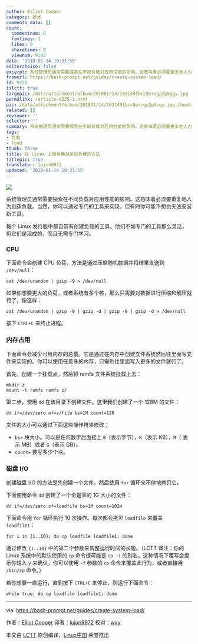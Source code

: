 ```yaml
---
author: Elliot Cooper
category: 技术
comments_data: []
count:
  commentnum: 0
  favtimes: 1
  likes: 0
  sharetimes: 0
  viewnum: 9142
date: '2018-01-14 10:31:55'
editorchoice: false
excerpt: 系统管理员通常需要探索在不同负载对应用性能的影响。这意味着必须要重复地人为创造负载。当然，你可以通过专门的工具来实现，但有时你可能不想也无法安装新工具。
fromurl: https://bash-prompt.net/guides/create-system-load/
id: 9235
islctt: true
largepic: /data/attachment/album/201801/14/103149fbcc8ercgp2p5pgy.jpg
permalink: /article-9235-1.html
pic: /data/attachment/album/201801/14/103149fbcc8ercgp2p5pgy.jpg.thumb.jpg
related: []
reviewer: ''
selector: ''
summary: 系统管理员通常需要探索在不同负载对应用性能的影响。这意味着必须要重复地人为创造负载。当然，你可以通过专门的工具来实现，但有时你可能不想也无法安装新工具。
tags:
- 负载
- load
thumb: false
title: 在 Linux 上简单模拟系统负载的方法
titlepic: true
translator: lujun9972
updated: '2018-01-14 10:31:55'
---
```


![](/data/attachment/album/201801/14/103149fbcc8ercgp2p5pgy.jpg)


系统管理员通常需要探索在不同负载对应用性能的影响。这意味着必须要重复地人为创造负载。当然，你可以通过专门的工具来实现，但有时你可能不想也无法安装新工具。


每个 Linux 发行版中都自带有创建负载的工具。他们不如专门的工具那么灵活，但它们是现成的，而且无需专门学习。


### CPU


下面命令会创建 CPU 负荷，方法是通过压缩随机数据并将结果发送到 `/dev/null`：



```
cat /dev/urandom | gzip -9 > /dev/null

```

如果你想要更大的负荷，或者系统有多个核，那么只需要对数据进行压缩和解压就行了，像这样：



```
cat /dev/urandom | gzip -9 | gzip -d | gzip -9 | gzip -d > /dev/null

```

按下 `CTRL+C` 来终止进程。


### 内存占用


下面命令会减少可用内存的总量。它是通过在内存中创建文件系统然后往里面写文件来实现的。你可以使用任意多的内存，只需哟往里面写入更多的文件就行了。


首先，创建一个挂载点，然后将 ramfs 文件系统挂载上去：



```
mkdir z
mount -t ramfs ramfs z/

```

第二步，使用 `dd` 在该目录下创建文件。这里我们创建了一个 128M 的文件：



```
dd if=/dev/zero of=z/file bs=1M count=128

```

文件的大小可以通过下面这些操作符来修改：


* `bs=` 块大小。可以是任何数字后面接上 `B`（表示字节），`K`（表示 KB），`M`（ 表示 MB）或者 `G`（表示 GB）。
* `count=` 要写多少个块。


### 磁盘 I/O


创建磁盘 I/O 的方法是先创建一个文件，然后使用 `for` 循环来不停地拷贝它。


下面使用命令 `dd` 创建了一个全是零的 1G 大小的文件：



```
dd if=/dev/zero of=loadfile bs=1M count=1024

```

下面命令用 `for` 循环执行 10 次操作。每次都会拷贝 `loadfile` 来覆盖 `loadfile1`：



```
for i in {1..10}; do cp loadfile loadfile1; done

```

通过修改 `{1..10}` 中的第二个参数来调整运行时间的长短。（LCTT 译注：你的 Linux 系统中的默认使用的 `cp` 命令很可能是 `cp -i` 的别名，这种情况下覆写会提示你输入 `y` 来确认，你可以使用 `-f` 参数的 `cp` 命令来覆盖此行为，或者直接用 `/bin/cp` 命令。）


若你想要一直运行，直到按下 `CTRL+C` 来停止，则运行下面命令：



```
while true; do cp loadfile loadfile1; done

```



---


via: <https://bash-prompt.net/guides/create-system-load/>


作者：[Elliot Cooper](https://bash-prompt.net) 译者：[lujun9972](https://github.com/lujun9972) 校对：[wxy](https://github.com/wxy)


本文由 [LCTT](https://github.com/LCTT/TranslateProject) 原创编译，[Linux中国](https://linux.cn/) 荣誉推出
